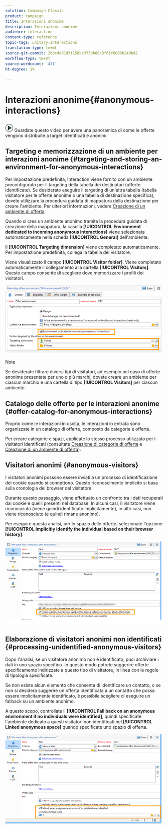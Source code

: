 ```yaml
---
solution: Campaign Classic
product: campaign
title: Interazioni anonime
description: Interazioni anonime
audience: interaction
content-type: reference
topic-tags: unitary-interactions
translation-type: tm+mt
source-git-commit: 20dcdd91d71158bc373db68c3f61f6808b240bd2
workflow-type: tm+mt
source-wordcount: '431'
ht-degree: 1%

---
```



# Interazioni anonime{#anonymous-interactions}

![](assets/do-not-localize/how-to-video.png) Guardate questo  [](https://helpx.adobe.com/campaign/classic/how-to/indetified-and-anonymous-interaction-in-acv6.html?playlist=/ccx/v1/collection/product/campaign/classic/segment/digital-marketers/explevel/intermediate/applaunch/get-started/collection.ccx.js&amp;ref=helpx.adobe.com) video per avere una panoramica di come le offerte vengono distribuite a target identificati e anonimi.

## Targeting e memorizzazione di un ambiente per interazioni anonime {#targeting-and-storing-an-environment-for-anonymous-interactions}

Per impostazione predefinita, Interaction viene fornito con un ambiente preconfigurato per il targeting della tabella dei destinatari (offerte identificate). Se desiderate eseguire il targeting di un&#39;altra tabella (tabella visitatore per le offerte anonime o una tabella di destinazione specifica), dovete utilizzare la procedura guidata di mappatura della destinazione per creare l&#39;ambiente. Per ulteriori informazioni, vedere [Creazione di un ambiente di offerta](../../interaction/using/live-design-environments.md#creating-an-offer-environment).

Quando si crea un ambiente anonimo tramite la procedura guidata di creazione della mappatura, la casella **[!UICONTROL Environment dedicated to incoming anonymous interactions]** viene selezionata automaticamente nella scheda **[!UICONTROL General]** dell&#39;ambiente.

Il **[!UICONTROL Targeting dimension]** viene completato automaticamente. Per impostazione predefinita, collega la tabella del visitatore.

Viene visualizzato il campo **[!UICONTROL Visitor folder]**. Viene completato automaticamente il collegamento alla cartella **[!UICONTROL Visitors]**. Questo campo consente di scegliere dove memorizzare i profili dei visitatori.

![](assets/anonymous_environment_option.png)

>[!NOTE]
>
>Se desiderate filtrare diversi tipi di visitatori, ad esempio nel caso di offerte anonime presentate per uno o più marchi, dovete creare un ambiente per ciascun marchio e una cartella di tipo **[!UICONTROL Visitors]** per ciascun ambiente.

## Catalogo delle offerte per le interazioni anonime {#offer-catalog-for-anonymous-interactions}

Proprio come le interazioni in uscita, le interazioni in entrata sono organizzate in un catalogo di offerte, composto da categorie e offerte.

Per creare categorie e spazi, applicate lo stesso processo utilizzato per i visitatori identificati (consultate [Creazione di categorie di offerte](../../interaction/using/creating-offer-categories.md) e [Creazione di un ambiente di offerta](../../interaction/using/live-design-environments.md#creating-an-offer-environment)).

## Visitatori anonimi {#anonymous-visitors}

I visitatori anonimi possono essere inviati a un processo di identificazione dei cookie quando si connettono. Questo riconoscimento implicito si basa sulla cronologia del browser del visitatore.

Durante questo passaggio, viene effettuato un confronto tra i dati recuperati dai cookie e quelli presenti nel database. In alcuni casi, il visitatore viene riconosciuto (viene quindi identificato implicitamente), in altri casi, non viene riconosciuto (e quindi rimane anonimo).

Per eseguire questa analisi, per lo spazio delle offerte, selezionate l&#39;opzione **[!UICONTROL Implicitly identify the individual based on their browser history]**.

![](assets/identification_anonymous_visitors.png)

## Elaborazione di visitatori anonimi non identificati {#processing-unidentified-anonymous-visitors}

Dopo l&#39;analisi, se un visitatore anonimo non è identificato, puoi archiviare i dati in uno spazio specifico. In questo modo potrete suggerire offerte specificamente indirizzate a questo tipo di visitatore, in linea con le regole di tipologia specificate.

Se non esiste alcun elemento che consenta di identificare un contatto, o se non si desidera suggerire un&#39;offerta identificata a un contatto che possa essere implicitamente identificato, è possibile scegliere di eseguire un fallback su un ambiente anonimo.

A questo scopo, controllate il **[!UICONTROL Fall back on an anonymous environment if no individuals were identified]**, quindi specificate l&#39;ambiente dedicato a questi visitatori non identificati nel **[!UICONTROL Linked anonymous space]** quando specificate uno spazio di offerta.

![](assets/anonymous_to_anonymous_environment.png)

